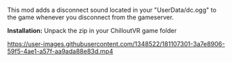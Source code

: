 This mod adds a disconnect sound located in your "UserData/dc.ogg" to the game whenever you disconnect from the gameserver.

<b>Installation:</b> Unpack the zip in your ChilloutVR game folder



https://user-images.githubusercontent.com/1348522/181107301-3a7e8906-59f5-4ae1-a57f-aa9ada88e83d.mp4

